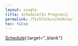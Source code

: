 ```yaml
---
layout: single
title: Schedule[In Progress]
permalink: /TechTalk/schedule/
toc: false
---
```


[Schedule](https://docs.google.com/spreadsheets/d/1xE_MINL8qqNk9XBB6aUv-JdcciY4qGZSO7etEccYCb0/edit?usp=sharing){:target="_blank"}
